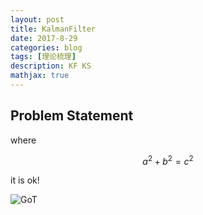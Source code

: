 ```yaml
---
layout: post
title: KalmanFilter
date: 2017-8-29
categories: blog
tags: [理论梳理]
description: KF KS
mathjax: true
---
```


## Problem Statement

where

<script type="text/javascript" async
  src="https://cdn.mathjax.org/mathjax/latest/MathJax.js?config=TeX-MML-AM_CHTML">
</script>

$$a^2 + b^2 = c^2$$

it is ok!

![GoT](https://pic4.zhimg.com/v2-6c5677f554fb887fc18a235e8e1f21d7_b.jpg)
